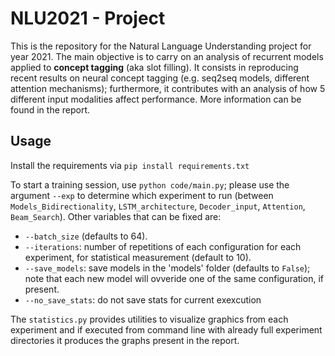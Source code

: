 # NLU2021 - Project
This is the repository for the Natural Language Understanding project for year 2021. The main objective is to carry on an analysis of recurrent models applied to **concept tagging** (aka slot filling). 
It consists in reproducing recent results on neural concept tagging (e.g. seq2seq models, different attention mechanisms); furthermore, it contributes with an analysis of 
how 5 different input modalities affect performance. More information can be found in the report.

## Usage
Install the requirements via `pip install requirements.txt`

To start a training session, use `python code/main.py`; please use the argument `--exp` to determine which experiment to run (between `Models_Bidirectionality`, `LSTM_architecture`, `Decoder_input`, `Attention`, `Beam_Search`). Other variables that can be fixed are:
* `--batch_size` (defaults to 64).
* `--iterations`: number of repetitions of each configuration for each experiment, for statistical measurement (default to 10).
* `--save_models`: save models in the 'models' folder (defaults to `False`); note that each new model will ovveride one of the same configuration, if present. 
* `--no_save_stats`: do not save stats for current exexcution

The `statistics.py` provides utilities to visualize graphics from each experiment and if executed from command line with already full experiment directories it produces the graphs present in the report.

